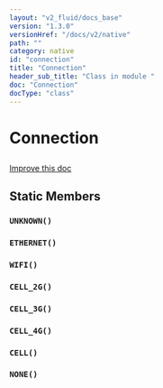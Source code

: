 ```yaml
---
layout: "v2_fluid/docs_base"
version: "1.3.0"
versionHref: "/docs/v2/native"
path: ""
category: native
id: "connection"
title: "Connection"
header_sub_title: "Class in module "
doc: "Connection"
docType: "class"
---
```









<h1 class="api-title">

  
  Connection
  

  

  

</h1>

<a class="improve-v2-docs" href="http://github.com/driftyco/ionic-native/edit/master/-native/src/plugins/network.ts#L79">
  Improve this doc
</a>





<!-- decorators --><!-- @usage tag -->


<!-- @property tags -->
<h2>Static Members</h2>
<div id="UNKNOWN"></div>
<h3><code>UNKNOWN()</code>
  
</h3>









<div id="ETHERNET"></div>
<h3><code>ETHERNET()</code>
  
</h3>









<div id="WIFI"></div>
<h3><code>WIFI()</code>
  
</h3>









<div id="CELL_2G"></div>
<h3><code>CELL_2G()</code>
  
</h3>









<div id="CELL_3G"></div>
<h3><code>CELL_3G()</code>
  
</h3>









<div id="CELL_4G"></div>
<h3><code>CELL_4G()</code>
  
</h3>









<div id="CELL"></div>
<h3><code>CELL()</code>
  
</h3>









<div id="NONE"></div>
<h3><code>NONE()</code>
  
</h3>










<!-- methods on the class --><!-- related link --><!-- end content block -->


<!-- end body block -->

